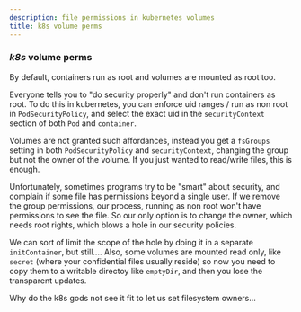 ```yaml
---
description: file permissions in kubernetes volumes
title: k8s volume perms
---
```


### _k8s_ volume perms

By default, containers run as root
and volumes are mounted as root too.

Everyone tells you to "do security properly"
and don't run containers as root.
To do this in kubernetes,
you can enforce uid ranges / run as non root in `PodSecurityPolicy`,
and select the exact uid in the `securityContext` section of both `Pod` and `container`.

Volumes are not granted such affordances,
instead you get a `fsGroups` setting in both `PodSecurityPolicy` and `securityContext`,
changing the group but not the owner of the volume.
If you just wanted to read/write files, this is enough.

Unfortunately, sometimes programs try to be "smart" about security,
and complain if some file has permissions beyond a single user.
If we remove the group permissions,
our process, running as non root won't have permissions to see the file.
So our only option is to change the owner, which needs root rights,
which blows a hole in our security policies.

We can sort of limit the scope of the hole by doing it in a separate `initContainer`,
but still....
Also, some volumes are mounted read only,
like `secret` (where your confidential files usually reside)
so now you need to copy them to a writable directoy like `emptyDir`,
and then you lose the transparent updates.

Why do the k8s gods not see it fit to let us set filesystem owners...
